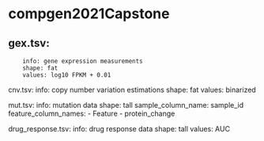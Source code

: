 # compgen2021Capstone



## gex.tsv:
        info: gene expression measurements
        shape: fat
        values: log10 FPKM + 0.01

cnv.tsv:
        info: copy number variation estimations
        shape: fat
        values: binarized

mut.tsv:
        info: mutation data
        shape: tall
        sample_column_name: sample_id
        feature_column_names:
                - Feature
                - protein_change

drug_response.tsv:
        info: drug response data
        shape: tall
        values: AUC
